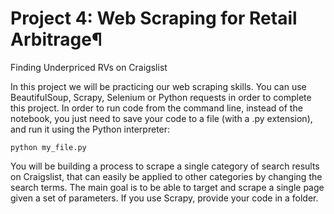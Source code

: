 # Project 4: Web Scraping for Retail Arbitrage¶
Finding Underpriced RVs on Craigslist

In this project we will be practicing our web scraping skills. You can use BeautifulSoup, Scrapy, Selenium or Python requests in order to complete this project.
In order to run code from the command line, instead of the notebook, you just need to save your code to a file (with a .py extension), and run it using the Python interpreter:

`python my_file.py`

You will be building a process to scrape a single category of search results on Craigslist, that can easily be applied to other categories by changing the search terms. The main goal is to be able to target and scrape a single page given a set of parameters.
If you use Scrapy, provide your code in a folder.